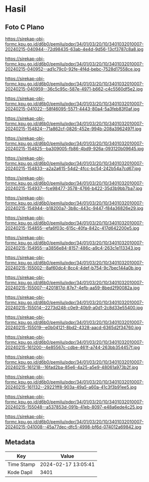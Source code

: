# Hasil

## Foto C Plano

https://sirekap-obj-formc.kpu.go.id/d6b0/pemilu/pdpr/34/01/03/20/10/3401032010007-20240215-040944--72d98435-63ab-4e4d-9d56-13cf3787c8a8.jpg

https://sirekap-obj-formc.kpu.go.id/d6b0/pemilu/pdpr/34/01/03/20/10/3401032010007-20240215-040952--ad1c79c0-92fe-4f4d-bebc-7528d17558ce.jpg

https://sirekap-obj-formc.kpu.go.id/d6b0/pemilu/pdpr/34/01/03/20/10/3401032010007-20240215-040959--36c5c95c-587e-4971-b662-c4c5560df5e2.jpg

https://sirekap-obj-formc.kpu.go.id/d6b0/pemilu/pdpr/34/01/03/20/10/3401032010007-20240215-041022--58f46095-5571-4443-80a4-5a3feb83f0af.jpg

https://sirekap-obj-formc.kpu.go.id/d6b0/pemilu/pdpr/34/01/03/20/10/3401032010007-20240215-154824--71a862cf-0826-452e-994b-208a3962497f.jpg

https://sirekap-obj-formc.kpu.go.id/d6b0/pemilu/pdpr/34/01/03/20/10/3401032010007-20240215-154825--ba309005-fb86-4bd9-926a-093120b09645.jpg

https://sirekap-obj-formc.kpu.go.id/d6b0/pemilu/pdpr/34/01/03/20/10/3401032010007-20240215-154833--a2a2a615-54d2-4fcc-bc54-242b54a7cd67.jpg

https://sirekap-obj-formc.kpu.go.id/d6b0/pemilu/pdpr/34/01/03/20/10/3401032010007-20240215-154937--fce98477-3578-4766-b422-35d3b9bb7ba7.jpg

https://sirekap-obj-formc.kpu.go.id/d6b0/pemilu/pdpr/34/01/03/20/10/3401032010007-20240215-154944--b18200a7-3b8c-443c-9447-f84a36826e29.jpg

https://sirekap-obj-formc.kpu.go.id/d6b0/pemilu/pdpr/34/01/03/20/10/3401032010007-20240215-154855--efa6f03c-615c-40fa-842c-417d642200e5.jpg

https://sirekap-obj-formc.kpu.go.id/d6b0/pemilu/pdpr/34/01/03/20/10/3401032010007-20240215-154955--a3856e84-8157-486c-a9c4-263c1e113343.jpg

https://sirekap-obj-formc.kpu.go.id/d6b0/pemilu/pdpr/34/01/03/20/10/3401032010007-20240215-155002--8af60dc4-8cc4-4def-b754-9c7bec144a0b.jpg

https://sirekap-obj-formc.kpu.go.id/d6b0/pemilu/pdpr/34/01/03/20/10/3401032010007-20240215-155007--4201817d-87e7-4efb-aa59-8bed2f90082a.jpg

https://sirekap-obj-formc.kpu.go.id/d6b0/pemilu/pdpr/34/01/03/20/10/3401032010007-20240215-155014--2273d248-c0e9-40b9-a0d1-2c8d33e55400.jpg

https://sirekap-obj-formc.kpu.go.id/d6b0/pemilu/pdpr/34/01/03/20/10/3401032010007-20240215-155019--e0b04121-8bd2-4328-aacd-6365d2f34760.jpg

https://sirekap-obj-formc.kpu.go.id/d6b0/pemilu/pdpr/34/01/03/20/10/3401032010007-20240215-161200--4e85567c-cdbe-461f-a744-263bb354457f.jpg

https://sirekap-obj-formc.kpu.go.id/d6b0/pemilu/pdpr/34/01/03/20/10/3401032010007-20240215-161218--16fad2ba-85e6-4a25-a5e9-48061a973b2f.jpg

https://sirekap-obj-formc.kpu.go.id/d6b0/pemilu/pdpr/34/01/03/20/10/3401032010007-20240215-161132--29221ff8-903a-49a5-a60a-41c3f3b91ee5.jpg

https://sirekap-obj-formc.kpu.go.id/d6b0/pemilu/pdpr/34/01/03/20/10/3401032010007-20240215-155048--a537853d-091b-41eb-8097-e48a6ede4c25.jpg

https://sirekap-obj-formc.kpu.go.id/d6b0/pemilu/pdpr/34/01/03/20/10/3401032010007-20240215-041008--45a77dec-dfc5-4998-bf6d-074012a69842.jpg


## Metadata

| Key        | Value               |
| ---------- | ------------------- |
| Time Stamp | 2024-02-17 13:05:41 |
| Kode Dapil | 3401                |



